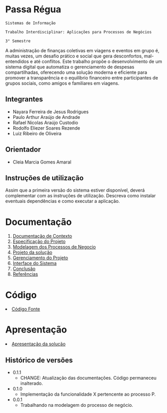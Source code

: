 # Passa Régua

`Sistemas de Informação`

`Trabalho Interdisciplinar: Aplicações para Processos de Negócios`

`3° Semestre`

A administração de finanças coletivas em viagens e eventos em grupo é, muitas vezes, um desafio prático e social que gera desconfortos, mal-entendidos e até conflitos. Este trabalho propõe o desenvolvimento de um sistema digital que automatiza o gerenciamento de despesas compartilhadas, oferecendo uma solução moderna e eficiente para promover a transparência e o equilíbrio financeiro entre participantes de grupos sociais, como amigos e familiares em viagens.

## Integrantes

* Nayara Ferreira de Jesus Rodrigues
* Paulo Arthur Araújo de Andrade
* Rafael Nicolas Araújo Custodio
* Rodolfo Eliezer Soares Rezende
* Luiz Ribeiro de Oliveira


## Orientador

* Cleia Marcia Gomes Amaral

## Instruções de utilização

Assim que a primeira versão do sistema estiver disponível, deverá complementar com as instruções de utilização. Descreva como instalar eventuais dependências e como executar a aplicação.

# Documentação

<ol>
<li><a href="docs/1-Contexto.md"> Documentação de Contexto</a></li>
<li><a href="docs/2-Especificação.md"> Especificação do Projeto</a></li>
<li><a href="docs/3-Modelagem-Processos-Negócio.md"> Modelagem dos Processos de Negocio</a></li>
<li><a href="docs/4-Projeto-Solucao.md"> Projeto da solução</a></li>
<li><a href="docs/5-Gerenciamento-Projeto.md"> Gerenciamento do Projeto</a></li>
<li><a href="docs/6-Interface-Sistema.md"> Interface do Sistema</a></li>
<li><a href="docs/7-Conclusão.md"> Conclusão</a></li>
<li><a href="docs/8-Referências.md"> Referências</a></li>
</ol>

# Código

<li><a href="src/README.md"> Código Fonte</a></li>

# Apresentação

<li><a href="presentation/README.md"> Apresentação da solução</a></li>


## Histórico de versões

* 0.1.1
    * CHANGE: Atualização das documentações. Código permaneceu inalterado.
* 0.1.0
    * Implementação da funcionalidade X pertencente ao processo P.
* 0.0.1
    * Trabalhando na modelagem do processo de negócio.

